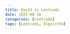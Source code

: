 ```yaml
---
title: Day33 in Leetcode
date: 2025-08-10
categories: [Leetcode]
tags: [Leetcode, Algorithm]
---
```


